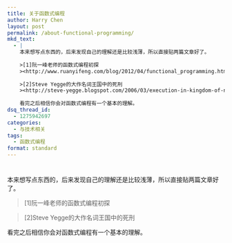 ```yaml
---
title: 关于函数式编程
author: Harry Chen
layout: post
permalink: /about-functional-programming/
mkd_text:
  - |
    本来想写点东西的，后来发现自己的理解还是比较浅薄，所以直接贴两篇文章好了。
    
    >[1]阮一峰老师的函数式编程初探 
    ><http://www.ruanyifeng.com/blog/2012/04/functional_programming.html>
    
    >[2]Steve Yegge的大作名词王国中的死刑 
    ><http://steve-yegge.blogspot.com/2006/03/execution-in-kingdom-of-nouns.html>
    
    看完之后相信你会对函数式编程有一个基本的理解。
dsq_thread_id:
  - 1275942697
categories:
  - 与技术相关
tags:
  - 函数式编程
format: standard
---
```

# 

本来想写点东西的，后来发现自己的理解还是比较浅薄，所以直接贴两篇文章好了。

> [1]阮一峰老师的函数式编程初探

>
> [2]Steve Yegge的大作名词王国中的死刑


看完之后相信你会对函数式编程有一个基本的理解。